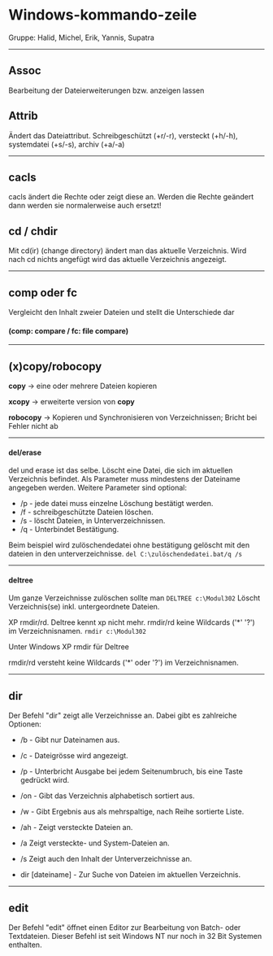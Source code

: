 # Windows-kommando-zeile
Gruppe: Halid, Michel, Erik, Yannis, Supatra

---

## Assoc
Bearbeitung der Dateierweiterungen bzw. anzeigen lassen

## Attrib
Ändert das Dateiattribut. Schreibgeschützt (+r/-r), versteckt (+h/-h), systemdatei (+s/-s), archiv (+a/-a)

---

## cacls
cacls ändert die Rechte oder zeigt diese an.
Werden die Rechte geändert dann werden sie normalerweise auch ersetzt!

## cd / chdir
Mit cd(ir) (change directory) ändert man das aktuelle Verzeichnis. Wird nach cd nichts angefügt wird das aktuelle Verzeichnis angezeigt.

---

## comp oder fc

Vergleicht den Inhalt zweier Dateien und stellt die Unterschiede dar
#### (comp: compare / fc: file compare)

---
## (x)copy/robocopy

**copy** -> eine oder mehrere Dateien kopieren

**xcopy** -> erweiterte version von **copy**

**robocopy** -> Kopieren und Synchronisieren von Verzeichnissen; Bricht bei Fehler nicht ab


---

#### del/erase
del und erase ist das selbe.
Löscht eine Datei, die sich im aktuellen Verzeichnis befindet. Als Parameter muss mindestens der Dateiname angegeben werden. Weitere Parameter sind optional:

* /p - jede datei muss einzelne Löschung bestätigt werden.
* /f - schreibgeschützte Dateien löschen.
* /s - löscht Dateien, in Unterverzeichnissen.
* /q - Unterbindet Bestätigung.

Beim beispiel wird zulöschendedatei ohne bestätigung gelöscht mit den dateien in den unterverzeichnisse. ```del C:\zulöschendedatei.bat/q /s```


---

#### deltree

Um ganze Verzeichnisse zulöschen sollte man
```DELTREE c:\Modul302```
Löscht Verzeichnis(se) inkl. untergeordnete Dateien.

XP rmdir/rd. Deltree kennt xp nicht mehr. rmdir/rd keine Wildcards ('*' '?') im Verzeichnisnamen.
```rmdir c:\Modul302```

Unter Windows XP rmdir für Deltree

rmdir/rd versteht keine Wildcards ('*' oder '?') im Verzeichnisnamen.

---

## dir
Der Befehl "dir" zeigt alle Verzeichnisse an. Dabei gibt es zahlreiche Optionen:

* /b - Gibt nur Dateinamen aus.
* /c - Dateigrösse wird angezeigt.
* /p - Unterbricht Ausgabe bei jedem Seitenumbruch, bis eine Taste gedrückt wird.
* /on - Gibt das Verzeichnis alphabetisch sortiert aus.
* /w - Gibt Ergebnis aus als mehrspaltige, nach Reihe sortierte Liste.
* /ah - Zeigt versteckte Dateien an.
* /a Zeigt versteckte- und System-Dateien an.
* /s Zeigt auch den Inhalt der Unterverzeichnisse an.

* dir [dateiname] - Zur Suche von Dateien im aktuellen Verzeichnis.

---

## edit
Der Befehl "edit" öffnet einen Editor zur Bearbeitung von Batch- oder Textdateien.
Dieser Befehl ist seit Windows NT nur noch in 32 Bit Systemen enthalten.
